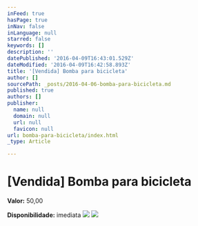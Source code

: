 ```yaml
---
inFeed: true
hasPage: true
inNav: false
inLanguage: null
starred: false
keywords: []
description: ''
datePublished: '2016-04-09T16:43:01.529Z'
dateModified: '2016-04-09T16:42:58.893Z'
title: '[Vendida] Bomba para bicicleta'
author: []
sourcePath: _posts/2016-04-06-bomba-para-bicicleta.md
published: true
authors: []
publisher:
  name: null
  domain: null
  url: null
  favicon: null
url: bomba-para-bicicleta/index.html
_type: Article

---
```

# \[Vendida\] Bomba para bicicleta

**Valor:** 50,00

**Disponibilidade:** imediata
![](https://the-grid-user-content.s3-us-west-2.amazonaws.com/73556051-f0d6-40c7-8437-7b651b6e8657.jpg)
![](https://the-grid-user-content.s3-us-west-2.amazonaws.com/90dd2e26-a8b0-4c4a-aaf5-bec1867e0d4d.jpg)